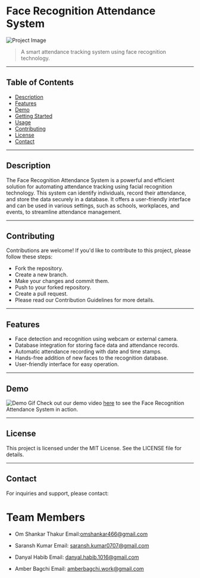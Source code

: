 # Face Recognition Attendance System

![Project Image](https://blog.mantratec.com/Images/post-img/all_post_in_side_img/2022/Benefits-of-facial-recognition-attendance-system.png)

> A smart attendance tracking system using face recognition technology.

---

## Table of Contents

- [Description](#description)
- [Features](#features)
- [Demo](#demo)
- [Getting Started](#getting-started)
- [Usage](#usage)
- [Contributing](#contributing)
- [License](#license)
- [Contact](#contact)

---

## Description

The Face Recognition Attendance System is a powerful and efficient solution for automating attendance tracking using facial recognition technology. This system can identify individuals, record their attendance, and store the data securely in a database. It offers a user-friendly interface and can be used in various settings, such as schools, workplaces, and events, to streamline attendance management.

---
## Contributing
Contributions are welcome! If you'd like to contribute to this project, please follow these steps:
- Fork the repository.
- Create a new branch.
- Make your changes and commit them.
- Push to your forked repository.
- Create a pull request.
- Please read our Contribution Guidelines for more details.

---

## Features
- Face detection and recognition using webcam or external camera.
- Database integration for storing face data and attendance records.
- Automatic attendance recording with date and time stamps.
- Hands-free addition of new faces to the recognition database.
- User-friendly interface for easy operation.

---

## Demo
![Demo Gif](demo.gif)
Check out our demo video [here](demo_video.mp4) to see the Face Recognition Attendance System in action.

---

## License
This project is licensed under the MIT License. See the LICENSE file for details.

---
## Contact
For inquiries and support, please contact:

# Team Members
   - Om Shankar Thakur
     Email:omshankar466@gmail.com 
   
   - Saransh Kumar
     Email: saransh.kumar0707@gmail.com
   
   - Danyal Habib
     Email: danyal.habib.1016@gmail.com
   
   - Amber Bagchi
     Email: amberbagchi.work@gmail.com
